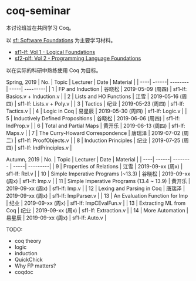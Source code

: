 ﻿# coq-seminar

本讨论班旨在共同学习 Coq。

以 [sf: Software Foundations](https://softwarefoundations.cis.upenn.edu/) 为主要学习材料。
- [sf1-lf: Vol 1 - Logical Foundations](https://softwarefoundations.cis.upenn.edu/lf-current/index.html)
- [sf2-plf: Vol 2 - Programming Language Foundations](https://softwarefoundations.cis.upenn.edu/plf-current/index.html)

以在实际的科研中熟练使用 Coq 为目标。

Spring, 2019 
| No. |    Topic | Lecturer | Date | Material |	
| ----| ------| -------- | -----| ---------|
| 1   | FP and Induction | 谷晓松 | 2019-05-09 (周四) | sf1-lf: Basics.v + Induction.v |
| 2   | Lists and HO Functions  | 江雪 | 2019-05-16 (周四) | sf1-lf: Lists.v + Poly.v |
| 3   | Tactics | 纪业 | 2019-05-23 (周四) | sf1-lf: Tactics.v |
| 4   | Logic in Coq | 易星辰 | 2019-05-30 (周四) | sf1-lf: Logic.v |
| 5   | Inductively Defined Propositions | 谷晓松 | 2019-06-06 (周四) | sf1-lf: IndProp.v |
| 6   | Total and Partial Maps | 黄开乐 | 2019-06-13 (周四) | sf1-lf: Maps.v |
| 7   | The Curry-Howard Correspondence | 唐瑞泽 | 2019-07-02 (周二) | sf1-lf: ProofObjects.v |
| 8   | Induction Principles | 纪业 | 2019-07-25 (周四) | sf1-lf: IndPrinciples.v |

Autumn, 2019
| No. |    Topic | Lecturer | Date | Material |	
| ----| ------| -------- | -----| ---------|
| 9   | Properties of Relations | 江雪 | 2019-09-xx (周x) | sf1-lf: Rel.v |
| 10  | Simple Imperative Programs (~13.3) | 谷晓松 | 2019-09-xx (周x) | sf1-lf: Imp.v |
| 11  | Simple Imperative Programs (13.4 ~ 13.9) | 黄开乐 | 2019-09-xx (周x) | sf1-lf: Imp.v |
| 12  | Lexing and Parsing in Coq | 唐瑞泽 | 2019-09-xx (周x) | sf1-lf: ImpParser.v |
| 13  | An Evaluation Function for Imp | 纪业 | 2019-09-xx (周x) | sf1-lf: ImpCEvalFun.v |
| 13  | Extracting ML from Coq | 纪业 | 2019-09-xx (周x) | sf1-lf: Extraction.v |
| 14  | More Automation | 易星辰 | 2019-09-xx (周x) | sf1-lf: Auto.v |

TODO:
- coq theory
- logic
- induction
- QuickChick
- Why FP matters?
- coqdoc